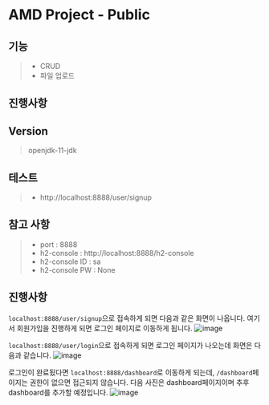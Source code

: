 # AMD Project - Public

## 기능  
 > - CRUD
 > - 파일 업로드

## 진행사항

## Version
> openjdk-11-jdk

## 테스트
> - http://localhost:8888/user/signup

## 참고 사항
> - port : 8888
> - h2-console : http://localhost:8888/h2-console
> - h2-console ID : sa
> - h2-console PW : None

## 진행사항
`localhost:8888/user/signup`으로 접속하게 되면 다음과 같은 화면이 나옵니다. 여기서 회원가입을 진행하게 되면 로그인 페이지로 이동하게 됩니다.
![image](https://user-images.githubusercontent.com/54488922/232457132-aef00ddc-3d08-4c6c-bec5-f60dc9252028.png)

`localhost:8888/user/login`으로 접속하게 되면 로그인 페이지가 나오는데 화면은 다음과 같습니다.
![image](https://user-images.githubusercontent.com/54488922/232457398-ea909cea-79d3-4af9-b293-4463eb7f0633.png)

로그인이 완료됬다면 `localhost:8888/dashboard`로 이동하게 되는데, `/dashboard`페이지는 권한이 없으면 접근되지 않습니다.
다음 사진은 dashboard페이지이며 추후 dashboard를 추가할 예정입니다.
![image](https://user-images.githubusercontent.com/54488922/232457679-a93208bb-10dd-4bff-a3ad-20fbb6c5554b.png)
